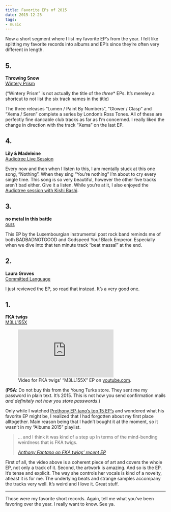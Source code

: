 ```yaml
---
title: Favorite EPs of 2015
date: 2015-12-25
tags:
- music
---
```

Now a short segment where I list my favorite EP’s from the year. I felt like splitting my favorite records into albums and EP’s since they’re often very different in length.

<!--more-->



## 5.

**Throwing Snow**<br>
[Wintery Prism](https://throwingsnow.bandcamp.com/)

(“Wintery Prism” is not actually the title of the *three*</em>* EPs. It’s mereley a shortcut to not list the six track names in the title)

The three releases “Lumen / Paint By Numbers”, “Glower / Clasp” and “Xema / Seren” complete a series by London’s Ross Tones. All of these are perfectly fine dancable club tracks as far as I’m concerned. I really liked the change in direction with the track “Xema” on the last EP.



## 4.

**Lily & Madeleine**<br>
[Audiotree Live Session](https://audiotree.bandcamp.com/album/lily-madeleine-audiotree-live)

Every now and then when I listen to this, I am mentally stuck at this one song, “Nothing”. When they sing <q>You’re nothing</q> I’m about to cry every single time. This song is so very beautiful, however the other five tracks aren’t bad either. Give it a listen. While you’re at it, I also enjoyed the [Audiotree session with Kishi Bashi](https://audiotree.bandcamp.com/album/kishi-bashi-audiotree-live).



## 3.

**no metal in this battle**<br>
[ours](https://nometal.bandcamp.com/album/ours)

This EP by the Luxembourgian instrumental post rock band reminds me of both BADBADNOTGOOD and Godspeed You! Black Emperor. Especially when we dive into that ten minute track “beat massaï” at the end.



## 2.

**Laura Groves**<br>
[Committed Language](https://lauragroves.bandcamp.com/album/committed-language-ep)

I just reviewed the EP, so read that instead. It’s a very good one.



## 1.

**FKA twigs**<br>
[M3LL155X](https://itunes.apple.com/de/album/m3ll155x-ep/id1028920695)

<figure>
  <div class="embedded-media">
    <iframe src="https://www.youtube-nocookie.com/embed/bYU3j-22360?rel=0" frameborder="0" allowfullscreen></iframe>
  </div>
  <figcaption>Video for FKA twigs’ “M3LL155X” EP on <a href="https://www.youtube.com/watch?v=bYU3j-22360">youtube.com</a>.</figcaption>
</figure>

(**PSA**: Do not buy this from the Young Turks store. They sent me my password in plain text. It’s 2015. This is not how you send confirmation mails *and definitely not how you store passwords*.)

Only while I watched [Prethony EP-tano’s top 15 EP’s](https://www.youtube.com/watch?v=XWY-q1UYCRI) and wondered what his favorite EP might be, I realized that I had forgotten about my first place alltogether. Main reason being that I hadn’t bought it at the moment, so it wasn’t in my “Albums 2015” playlist.

<blockquote>
  <p>… and I think it was kind of a step up In terms of the mind-bending weirdness that is FKA twigs.</p>
  <cite><a href="https://youtu.be/XWY-q1UYCRI?t=7m52s">Anthony Fantano on FKA twigs’ recent EP</a></cite>
</blockquote>


First of all, the video above is a coherent piece of art and covers the whole EP, not only a track of it. Second, the artwork is amazing. And so is the EP. It’s tense and explicit. The way she controls her vocals is kind of a novelty, atleast it is for me. The underlying beats and strange samples accompany the tracks very well. It’s weird and I love it. Great stuff.



---

Those were my favorite short records. Again, tell me what you’ve been favoring over the year. I really want to know. See ya.

